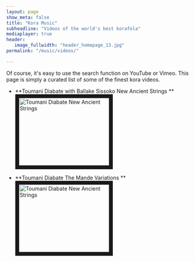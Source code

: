 ```yaml
---
layout: page
show_meta: false
title: "Kora Music"
subheadline: "Videos of the world's best korafola"
mediaplayer: true
header:
   image_fullwidth: "header_homepage_13.jpg"
permalink: "/music/videos/"

---
```

Of course, it's easy to use the search function on YouTube or Vimeo. This page is simply a curated list of some of the finest kora videos.

- **Toumani Diabate with Ballake Sissoko New Ancient Strings **
<a href="http://www.youtube.com/watch?feature=player_embedded&v=Lx7hhA0Aits
" target="_blank"><img src="http://img.youtube.com/vi/Lx7hhA0Aits/0.jpg" 
alt="Toumani Diabate New Ancient Strings" width="240" height="180" border="10" /></a>

- **Toumani Diabate The Mande Variations **
<a href="http://www.youtube.com/watch?feature=player_embedded&v=9zfAYKyDhAA
" target="_blank"><img src="http://img.youtube.com/vi/9zfAYKyDhAA/0.jpg" 
alt="Toumani Diabate New Ancient Strings" width="240" height="180" border="10" /></a>
